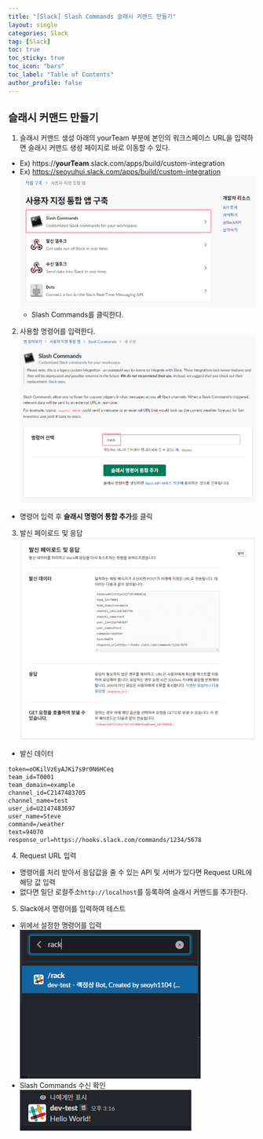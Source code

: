 ```yaml
---
title: "[Slack] Slash Commands 슬래시 커맨드 만들기"
layout: single
categories: Slack
tag: [Slack]
toc: true
toc_sticky: true
toc_icon: "bars"
toc_label: "Table of Contents"
author_profile: false
---
```


## 슬래시 커맨드 만들기
1. 슬래시 커맨드 생성
아래의 yourTeam 부분에 본인의 워크스페이스 URL을 입력하면 슬래시 커맨드 생성 페이지로 바로 이동할 수 있다.
- Ex) https://**yourTeam**.slack.com/apps/build/custom-integration
- Ex) https://seoyuhui.slack.com/apps/build/custom-integration
  ![images](/images/2022-09-26-slash-commands/slash-commands1.png)
  - Slash Commands를 클릭한다.

2. 사용할 명령어를 입력한다.
![images](/images/2022-09-26-slash-commands/slash-commands2.png)
- 명령어 입력 후 **슬래시 명령어 통합 추가**를 클릭

3. 발신 페이로드 및 응답
![images](/images/2022-09-26-slash-commands/slash-commands3.png)
- 발신 데이터
```
token=oOKilVzEyAJKi7s9r0N6HCeq
team_id=T0001
team_domain=example
channel_id=C2147483705
channel_name=test
user_id=U2147483697
user_name=Steve
command=/weather
text=94070
response_url=https://hooks.slack.com/commands/1234/5678
```

4. Request URL 입력
- 명령어를 처리 받아서 응답값을 줄 수 있는 API 및 서버가 있다면 Request URL에 해당 값 입력
- 없다면 일단 로컬주소`http://localhost`를 등록하여 슬래시 커맨드를 추가한다. 

5. Slack에서 명령어를 입력하여 테스트
- 위에서 설정한 명령어를 입력  
  ![images](/images/2022-09-26-slash-commands/slash-commands11.png)
- Slash Commands 수신 확인  
  ![images](/images/2022-09-26-slash-commands/slash-commands12.png)